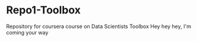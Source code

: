# Repo1-Toolbox
Repository for coursera course on Data Scientists Toolbox
Hey hey hey, I'm coming your way
